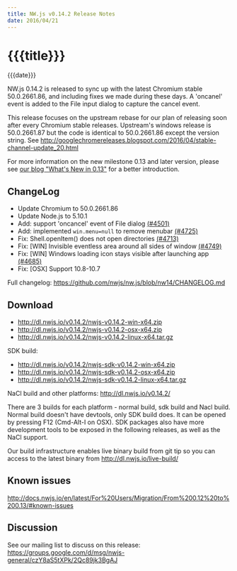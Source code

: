 ```yaml
---
title: NW.js v0.14.2 Release Notes
date: 2016/04/21
---
```

# {{{title}}}
{{{date}}}

NW.js 0.14.2 is released to sync up with the latest Chromium stable 50.0.2661.86, and including fixes we made during these days. A 'oncanel' event is added to the File input dialog to capture the cancel event.

This release focuses on the upstream rebase for our plan of releasing soon after every Chromium stable releases. Upstream's windows release is 50.0.2661.87 but the code is identical to 50.0.2661.86 except the version string. See http://googlechromereleases.blogspot.com/2016/04/stable-channel-update_20.html

For more information on the new milestone 0.13 and later version, please see [our blog "What's New in 0.13"](/blog/whats-new-in-0.13) for a better introduction.

## ChangeLog

- Update Chromium to 50.0.2661.86
- Update Node.js to 5.10.1
- Add: support 'oncancel' event of File dialog [(#4501)](https://github.com/nwjs/nw.js/issues/4501)
- Add: implemented `win.menu=null` to remove menubar [(#4725)](https://github.com/nwjs/nw.js/issues/4725)
- Fix: Shell.openItem() does not open directories [(#4713)](https://github.com/nwjs/nw.js/issues/4713)
- Fix: [WIN] Invisible eventless area around all sides of window [(#4749)](https://github.com/nwjs/nw.js/issues/4749)
- Fix: [WIN] Windows loading icon stays visible after launching app [(#4685)](https://github.com/nwjs/nw.js/issues/4685)
- Fix: [OSX] Support 10.8-10.7

Full changelog: https://github.com/nwjs/nw.js/blob/nw14/CHANGELOG.md

## Download 

* http://dl.nwjs.io/v0.14.2/nwjs-v0.14.2-win-x64.zip 
* http://dl.nwjs.io/v0.14.2/nwjs-v0.14.2-osx-x64.zip 
* http://dl.nwjs.io/v0.14.2/nwjs-v0.14.2-linux-x64.tar.gz 

SDK build: 
* http://dl.nwjs.io/v0.14.2/nwjs-sdk-v0.14.2-win-x64.zip 
* http://dl.nwjs.io/v0.14.2/nwjs-sdk-v0.14.2-osx-x64.zip 
* http://dl.nwjs.io/v0.14.2/nwjs-sdk-v0.14.2-linux-x64.tar.gz 

NaCl build and other platforms: http://dl.nwjs.io/v0.14.2/ 

There are 3 builds for each platform - normal build, sdk build and Nacl build. Normal build doesn't have devtools, only SDK build does. lt can be opened by pressing F12 (Cmd-Alt-I on OSX). SDK packages also have more development tools to be exposed in the following releases, as well as the NaCl support. 

Our build infrastructure enables live binary build from git tip so you can access to the latest binary from http://dl.nwjs.io/live-build/ 

## Known issues 
 
http://docs.nwjs.io/en/latest/For%20Users/Migration/From%200.12%20to%200.13/#known-issues

## Discussion

See our mailing list to discuss on this release: https://groups.google.com/d/msg/nwjs-general/czY8aS5tXPk/2Qc89jk3BgAJ
